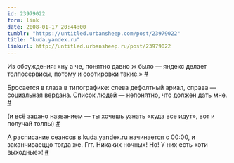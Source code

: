 ```yaml
---
id: 23979022
form: link
date: 2008-01-17 20:44:00
tumblr: "https://untitled.urbansheep.com/post/23979022"
title: "kuda.yandex.ru"
linkurl: http://untitled.urbansheep.ru/post/23979022
---
```

<p>Из обсуждения: «ну а че, понятно давно ж было — яндекс делает толпосервисы, потому и сортировки такие.» <a href="http://twitter.com/urbansheep/statuses/609402792">#</a></p>

<p>Бросается в глаза в типографике: слева дефолтный ариал, справа — социальная вердана. Список людей — непонятно, что должен дать мне. <a href="http://twitter.com/urbansheep/statuses/609422202">#</a></p>

<p>(и всё задано названием — ты хочешь узнать «куда все идут», вот и получай толпы) <a href="http://twitter.com/urbansheep/statuses/609408692">#</a></p>

<p>А расписание сеансов в kuda.yandex.ru начинается с 00:00, и заканчиваеццо тогда же. Ггг. Никаких ночных! Но! У них есть «эти выходные»! <a href="http://twitter.com/urbansheep/statuses/609397022">#</a></p>
